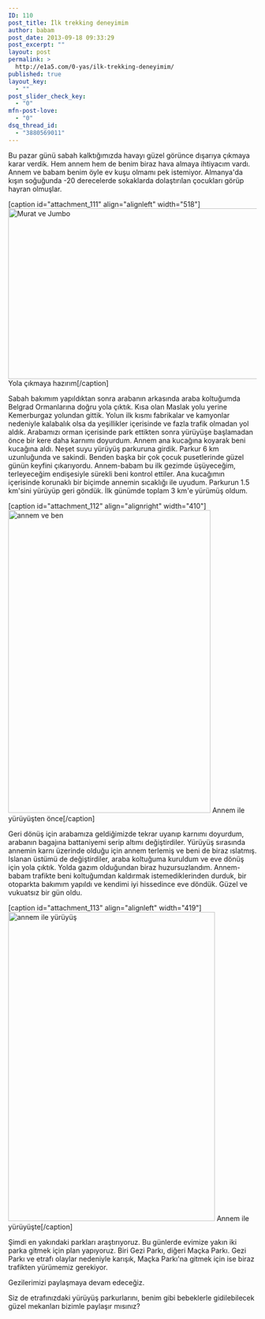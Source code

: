 ```yaml
---
ID: 110
post_title: İlk trekking deneyimim
author: babam
post_date: 2013-09-18 09:33:29
post_excerpt: ""
layout: post
permalink: >
  http://e1a5.com/0-yas/ilk-trekking-deneyimim/
published: true
layout_key:
  - ""
post_slider_check_key:
  - "0"
mfn-post-love:
  - "0"
dsq_thread_id:
  - "3880569011"
---
```

Bu pazar günü sabah kalktığımızda havayı güzel görünce dışarıya çıkmaya karar verdik. Hem annem hem de benim biraz hava almaya ihtiyacım vardı. Annem ve babam benim öyle ev kuşu olmamı pek istemiyor. Almanya'da kışın soğuğunda -20 derecelerde sokaklarda dolaştırılan çocukları görüp hayran olmuşlar.

[caption id="attachment_111" align="alignleft" width="518"]<a href="http://e1a5.com/wp-content/uploads/2013/09/IMG_9328.jpg"><img class=" wp-image-111        " alt="Murat ve Jumbo" src="http://e1a5.com/wp-content/uploads/2013/09/IMG_9328.jpg" width="518" height="346" /></a> Yola çıkmaya hazırım[/caption]

Sabah bakımım yapıldıktan sonra arabanın arkasında araba koltuğumda Belgrad Ormanlarına doğru yola çıktık. Kısa olan Maslak yolu yerine Kemerburgaz yolundan gittik. Yolun ilk kısmı fabrikalar ve kamyonlar nedeniyle kalabalık olsa da yeşillikler içerisinde ve fazla trafik olmadan yol aldık. Arabamızı orman içerisinde park ettikten sonra yürüyüşe başlamadan önce bir kere daha karnımı doyurdum. Annem ana kucağına koyarak beni kucağına aldı. Neşet suyu yürüyüş parkuruna girdik. Parkur 6 km uzunluğunda ve sakindi. Benden başka bir çok çocuk pusetlerinde güzel günün keyfini çıkarıyordu. Annem-babam bu ilk gezimde üşüyeceğim, terleyeceğim endişesiyle sürekli beni kontrol ettiler. Ana kucağımın içerisinde korunaklı bir biçimde annemin sıcaklığı ile uyudum. Parkurun 1.5 km'sini yürüyüp geri göndük. İlk günümde toplam 3 km'e yürümüş oldum.

[caption id="attachment_112" align="alignright" width="410"]<a href="http://e1a5.com/wp-content/uploads/2013/09/IMG_9332.jpg"><img class=" wp-image-112        " alt="annem ve ben" src="http://e1a5.com/wp-content/uploads/2013/09/IMG_9332.jpg" width="410" height="614" /></a> Annem ile yürüyüşten önce[/caption]

<div style="clear:left;"></div>
Geri dönüş için arabamıza geldiğimizde tekrar uyanıp karnımı doyurdum, arabanın bagajına battaniyemi serip altımı değiştirdiler. Yürüyüş sırasında annemin karnı üzerinde olduğu için annem terlemiş ve beni de biraz ıslatmış. Islanan üstümü de değiştirdiler, araba koltuğuma kuruldum ve eve dönüş için yola çıktık. Yolda gazım olduğundan biraz huzursuzlandım. Annem-babam trafikte beni koltuğumdan kaldırmak istemediklerinden durduk, bir otoparkta bakımım yapıldı ve kendimi iyi hissedince eve döndük. Güzel ve vukuatsız bir gün oldu.

[caption id="attachment_113" align="alignleft" width="419"]<a href="http://e1a5.com/wp-content/uploads/2013/09/IMG_9338.jpg"><img class=" wp-image-113     " alt="annem ile yürüyüş" src="http://e1a5.com/wp-content/uploads/2013/09/IMG_9338.jpg" width="419" height="627" /></a> Annem ile yürüyüşte[/caption]

<div style="clear:right;"></div>
Şimdi en yakındaki parkları araştırıyoruz. Bu günlerde evimize yakın iki parka gitmek için plan yapıyoruz. Biri Gezi Parkı, diğeri Maçka Parkı. Gezi Parkı ve etrafı olaylar nedeniyle karışık, Maçka Parkı'na gitmek için ise biraz trafikten yürümemiz gerekiyor.

Gezilerimizi paylaşmaya devam edeceğiz.

Siz de etrafınızdaki yürüyüş parkurlarını, benim gibi bebeklerle gidilebilecek güzel mekanları bizimle paylaşır mısınız?